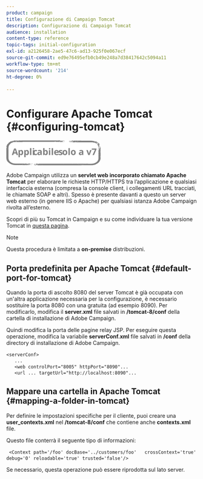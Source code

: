 ```yaml
---
product: campaign
title: Configurazione di Campaign Tomcat
description: Configurazione di Campaign Tomcat
audience: installation
content-type: reference
topic-tags: initial-configuration
exl-id: a2126458-2ae5-47c6-ad13-925f0e067ecf
source-git-commit: ed9e76495efb0cb49e248a7d38417642c5094a11
workflow-type: tm+mt
source-wordcount: '214'
ht-degree: 0%

---
```


# Configurare Apache Tomcat {#configuring-tomcat}

![](../../assets/v7-only.svg)

Adobe Campaign utilizza un **servlet web incorporato chiamato Apache Tomcat** per elaborare le richieste HTTP/HTTPS tra l’applicazione e qualsiasi interfaccia esterna (compresa la console client, i collegamenti URL tracciati, le chiamate SOAP e altri). Spesso è presente davanti a questo un server web esterno (in genere IIS o Apache) per qualsiasi istanza Adobe Campaign rivolta all’esterno.

Scopri di più su Tomcat in Campaign e su come individuare la tua versione Tomcat in [questa pagina](../../production/using/locate-tomcat-version.md).

>[!NOTE]
>
>Questa procedura è limitata a **on-premise** distribuzioni.

## Porta predefinita per Apache Tomcat {#default-port-for-tomcat}

Quando la porta di ascolto 8080 del server Tomcat è già occupata con un&#39;altra applicazione necessaria per la configurazione, è necessario sostituire la porta 8080 con una gratuita (ad esempio 8090). Per modificarlo, modifica il **server.xml** file salvati in **/tomcat-8/conf** della cartella di installazione di Adobe Campaign.

Quindi modifica la porta delle pagine relay JSP. Per eseguire questa operazione, modifica la variabile **serverConf.xml** file salvati in **/conf** della directory di installazione di Adobe Campaign.

```
<serverConf>
   ...
   <web controlPort="8005" httpPort="8090"...
   <url ... targetUrl="http://localhost:8090"...
```

## Mappare una cartella in Apache Tomcat {#mapping-a-folder-in-tomcat}

Per definire le impostazioni specifiche per il cliente, puoi creare una **user_contexts.xml** nel **/tomcat-8/conf** che contiene anche **contexts.xml** file.

Questo file conterrà il seguente tipo di informazioni:

```
 <Context path='/foo' docBase='../customers/foo'   crossContext='true' debug='0' reloadable='true' trusted='false'/>
```

Se necessario, questa operazione può essere riprodotta sul lato server.

